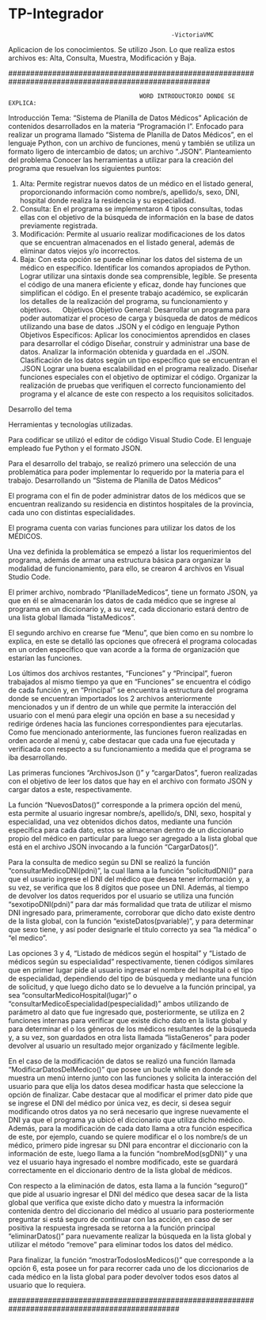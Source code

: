 # TP-Integrador    
                                                  -VictoriaVMC

Aplicacion de los conocimientos.
Se utilizo Json.
Lo que realiza estos archivos es:
Alta, Consulta, Muestra, Modificación y Baja.

######################################################################################################

                                         WORD INTRODUCTORIO DONDE SE EXPLICA:

Introducción
Tema: “Sistema de Planilla de Datos Médicos”
Aplicación de contenidos desarrollados en la materia “Programación I”. Enfocado para realizar un programa llamado “Sistema de Planilla de Datos Médicos”, en el lenguaje Python, con un archivo de funciones, menú y también se utiliza un formato ligero de intercambio de datos; un archivo “.JSON”.
Planteamiento del problema
Conocer las herramientas a utilizar para la creación del programa que resuelvan los siguientes puntos:
1.	Alta: Permite registrar nuevos datos de un médico en el listado general, proporcionando información como nombre/s, apellido/s, sexo, DNI, hospital donde realiza la residencia y su especialidad.
2.    Consulta: En el programa se implementaron 4 tipos consultas, todas ellas con el objetivo de la búsqueda de información en la base de datos previamente registrada.
3.    Modificación: Permite al usuario realizar modificaciones de los datos que se encuentran almacenados en el listado general, además de eliminar datos viejos y/o incorrectos.
4.	Baja: Con esta opción se puede eliminar los datos del sistema de un médico en específico.
Identificar los comandos apropiados de Python.  Lograr utilizar una sintaxis donde sea comprensible, legible. Se presenta el código de una manera eficiente y eficaz, donde hay funciones que simplifican el código.
En el presente trabajo académico, se explicarán los detalles de la realización del programa, su funcionamiento y objetivos.
 
Objetivos
Objetivo General:
Desarrollar un programa para poder automatizar el proceso de carga y búsqueda de datos de médicos utilizando una base de datos .JSON y el código en lenguaje Python
Objetivos Específicos:
Aplicar los conocimientos aprendidos en clases para desarrollar el código
Diseñar, construir y administrar una base de datos. Analizar la información obtenida y guardada en el .JSON. 
Clasificación de los datos según un tipo específico que se encuentran el .JSON
Lograr una buena escalabilidad en el programa realizado.
Diseñar funciones especiales con el objetivo de optimizar el código.
Organizar la realización de pruebas que verifiquen el correcto funcionamiento del programa y el alcance de este con respecto a los requisitos solicitados.

Desarrollo del tema

Herramientas y tecnologías utilizadas.

Para codificar se utilizó el editor de código Visual Studio Code. El lenguaje empleado fue Python y el formato JSON.

Para el desarrollo del trabajo, se realizó primero una selección de una problemática para poder implementar lo requerido por la materia para el trabajo.
Desarrollando un “Sistema de Planilla de Datos Médicos” 

El programa con el fin de poder administrar datos de los médicos que se encuentran realizando su residencia en distintos hospitales de la provincia, cada uno con distintas especialidades.

El programa cuenta con varias funciones para utilizar los datos de los MÉDICOS.

Una vez definida la problemática se empezó a listar los requerimientos del programa, además de armar una estructura básica para organizar la modalidad de funcionamiento, para ello, se crearon 4 archivos en Visual Studio Code.

El primer archivo, nombrado “PlanilladeMedicos”, tiene un formato JSON, ya que en él se almacenarán los datos de cada médico que se ingrese al programa en un diccionario y, a su vez, cada diccionario estará dentro de una lista global llamada “listaMedicos”.

El segundo archivo en crearse fue “Menu”, que bien como en su nombre lo explica, en este se detalló las opciones que ofrecerá el programa colocadas en un orden específico que van acorde a la forma de organización que estarían las funciones.

Los últimos dos archivos restantes, “Funciones” y “Principal”, fueron trabajados al mismo tiempo ya que en “Funciones” se encuentra el código de cada función y, en “Principal” se encuentra la estructura del programa donde se encuentran importados los 2 archivos anteriormente mencionados y un if dentro de un while que permite la interacción del usuario con el menú para elegir una opción en base a su necesidad y redirige órdenes hacia las funciones correspondientes para ejecutarlas.
Como fue mencionado anteriormente, las funciones fueron realizadas en orden acorde al menú y, cabe destacar que cada una fue ejecutada y verificada con respecto a su funcionamiento a medida que el programa se iba desarrollando.

Las primeras funciones “ArchivosJson ()” y “cargarDatos”, fueron realizadas con el objetivo de leer los datos que hay en el archivo con formato JSON y cargar datos a este, respectivamente.

La función “NuevosDatos()” corresponde a la primera opción del menú, esta permite al usuario ingresar nombre/s, apellido/s, DNI, sexo, hospital y especialidad, una vez obtenidos dichos datos, mediante una función específica para cada dato, estos se almacenan dentro de un diccionario propio del médico en particular para luego ser agregado a la lista global que está en el archivo JSON invocando a la función “CargarDatos()”.

Para la consulta de medico según su DNI se realizó la función “consultarMedicoDNI(pdni)”, la cual llama a la función “solicitudDNI()” para que el usuario ingrese el DNI del médico que desea tener información y, a su vez, se verifica que los 8 dígitos que posee un DNI. Además, al tiempo de devolver los datos requeridos por el usuario se utiliza una función “sexotipoDNI(pdni)” para dar más formalidad que trata de utilizar el mismo DNI ingresado para, primeramente, corroborar que dicho dato existe dentro de la lista global, con la función “existeDatos(pvariable)”, y para determinar que sexo tiene, y así poder designarle el titulo correcto ya sea “la médica” o “el medico”.

Las opciones 3 y 4, “Listado de médicos según el hospital” y “Listado de médicos según su especialidad” respectivamente, tienen códigos similares que en primer lugar pide al usuario ingresar el nombre del hospital o el tipo de especialidad, dependiendo del tipo de búsqueda y mediante una función de solicitud,  y que luego dicho dato se lo devuelve a la función principal, ya sea “consultarMedicoHospital(lugar)” o “consultarMedicoEspecialidad(pespecialidad)” ambos utilizando de parámetro al dato que fue ingresado que, posteriormente, se utiliza en 2 funciones internas para verificar que existe dicho dato en la lista global y para determinar el o los géneros de los médicos resultantes de la búsqueda y, a su vez, son guardados en otra lista llamada “listaGeneros” para poder devolver al usuario un resultado mejor organizado y fácilmente legible.

En el caso de la modificación de datos se realizó una función llamada “ModificarDatosDelMedico()” que posee un bucle while en donde se muestra un menú interno junto con las funciones y solicita la interacción del usuario para que elija los datos desea modificar hasta que seleccione la opción de finalizar. Cabe destacar que al modificar el primer dato pide que se ingrese el DNI del médico por única vez, es decir, si desea seguir modificando otros datos ya no será necesario que ingrese nuevamente el DNI ya que el programa ya ubicó el diccionario que utiliza dicho médico. Además, para la modificación de cada dato llama a otra función especifica de este, por ejemplo, cuando se quiere modificar el o los nombre/s de un médico, primero pide ingresar su DNI para encontrar el diccionario con la información de este, luego llama a la función “nombreMod(sgDNI)” y una vez el usuario haya ingresado el nombre modificado, este se guardará correctamente en el diccionario dentro de la lista global de médicos.

Con respecto a la eliminación de datos, esta llama a la función “seguro()” que pide al usuario ingresar el DNI del médico que desea sacar de la lista global que verifica que existe dicho dato y muestra la información contenida dentro del diccionario del médico al usuario para posteriormente preguntar si está seguro de continuar con las acción, en caso de ser positiva la respuesta ingresada se retorna a la función principal “eliminarDatos()” para nuevamente realizar la búsqueda en la lista global y utilizar el método “remove” para eliminar todos los datos del médico.

Para finalizar, la función “mostrarTodoslosMedicos()” que corresponde a la opción 6, esta posee un for para recorrer cada uno de los diccionarios de cada médico en la lista global para poder devolver todos esos datos al usuario que lo requiera.


###############################################################################################
                                                   
